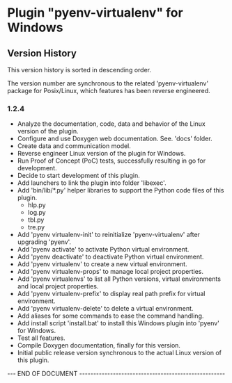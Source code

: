 
# Plugin "pyenv-virtualenv" for Windows 

## Version History

This version history is sorted in descending order.

The version number are synchronous to the related 'pyenv-virtualenv' package for Posix/Linux, which features has been reverse engineered.

### 1.2.4
* Analyze the documentation, code, data and behavior of the Linux version of the plugin.
* Configure and use Doxygen web documentation. See. 'docs' folder.
* Create data and communication model.
* Reverse engineer Linux version of the plugin for Windows.
* Run Proof of Concept (PoC) tests, successfully resulting in go for development.
* Decide to start development of this plugin. 
* Add launchers to link the plugin into folder 'libexec'.
* Add 'bin/lib/*.py' helper libraries to support the Python code files of this plugin.
  * hlp.py
  * log.py
  * tbl.py
  * tre.py
* Add 'pyenv virtualenv-init' to reinitialize 'pyenv-virtualenv' after upgrading 'pyenv'.  
* Add 'pyenv activate' to activate Python virtual environment.
* Add 'pyenv deactivate' to deactivate Python virtual environment.
* Add 'pyenv virtualenv'  to create a new virtual environment.
* Add 'pyenv virtualenv-props' to manage local project properties.  
* Add 'pyenv virtualenvs' to list all Python versions, virtual environments and local project properties.
* Add 'pyenv virtualenv-prefix' to display real path prefix for virtual environment.
* Add 'pyenv virtualenv-delete' to delete a virtual environment.
* Add aliases for some commands to ease the command handling.
* Add install script 'install.bat' to install this Windows plugin into 'pyenv' for Windows.
* Test all features.
* Compile Doxygen documentation, finally for this version. 
* Initial public release version synchronous to the actual Linux version of this plugin.

\-\-\- END OF DOCUMENT ----------------------------------------------------

